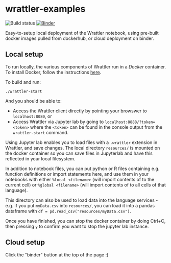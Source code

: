 # wrattler-examples

![Build status](https://api.travis-ci.org/wrattler/wrattler-examples.svg?branch=master)
[![Binder](https://mybinder.org/badge_logo.svg)](https://mybinder.org/v2/gh/wrattler/wrattler-examples/master?urlpath=lab)

Easy-to-setup local deployment of the Wrattler notebook, using pre-built docker images pulled from dockerhub, or cloud deployment on binder.

## Local setup

To run locally, the various components of Wrattler run in a *Docker* container.  To install Docker, follow the instructions [here](https://www.docker.com/products/docker-desktop).

To build and run:
```
./wrattler-start
```
And you should be able to:
* Access the Wrattler client directly by pointing your browswer to ```localhost:8080```, or
* Access Wrattler via Jupyter lab by going to ```localhost:8888/?token=<token>``` where the ```<token>``` can be found in the console output from the ```wrattler-start``` command.

Using Jupyter lab enables you to load files with a ```.wrattler``` extension in Wrattler, and save changes.
The local directory ```resources/``` is mounted on the docker container so you can save files in Jupyterlab and have this reflected in your local filesystem.

In addition to notebook files, you can put python or R files containing e.g. function definitions or import statements here, and use them in your notebooks with either
```%local <filename>``` (will import contents of <filename> to the current cell) or ```%global <filename>``` (will import contents of <filename> to all cells of that language).

This directory can also be used to load data into the language services - e.g. if you put ```myData.csv``` into ```resources/```, you can load it into a pandas dataframe with ```df = pd.read_csv("resources/myData.csv")```.

Once you have finished, you can stop the docker container by doing Ctrl+C, then pressing `y` to confirm you want to stop the jupyter lab instance.


## Cloud setup

Click the "binder" button at the top of the page :)
